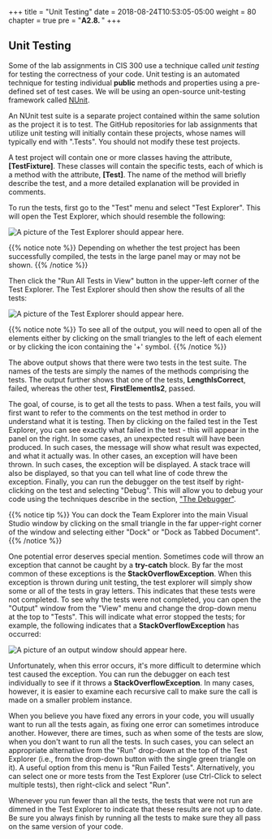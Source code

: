 +++
title = "Unit Testing"
date = 2018-08-24T10:53:05-05:00
weight = 80
chapter = true
pre = "<b>A2.8. </b>"
+++

## Unit Testing

Some of the lab assignments in CIS 300 use a technique called *unit testing* for testing the correctness of your code. Unit testing is an automated technique for testing individual **public** methods and properties using a pre-defined set of test cases. We will be using an open-source unit-testing framework called [NUnit](http://nunit.org/). 

An NUnit test suite is a separate project contained within the same solution as the project it is to test. The GitHub repositories for lab assignments that utilize unit testing will initially contain these projects, whose names will typically end with ".Tests". You should not modify these test projects.

A test project will contain one or more classes having the attribute, **\[TestFixture\]**. These classes will contain the specific tests, each of which is a method with the attribute, **\[Test\]**. The name of the method will briefly describe the test, and a more detailed explanation will be provided in comments.

To run the tests, first go to the
"Test" menu and select "Test Explorer". This will open the Test
Explorer, which should resemble the following:

![A picture of the Test Explorer should appear
here.](test-explorer.png)

{{% notice note %}}
Depending on whether the test project has been successfully compiled, the tests in the large panel may or may not be shown.
{{% /notice %}}

Then click the "Run All Tests in View" button in the upper-left corner of the Test Explorer. The Test Explorer should then show the results of all the tests:

![A picture of the Test Explorer should appear here.](test-explorer-results.png)

{{% notice note %}}
To see all of the output, you will need to open all of the elements either by
clicking on the small triangles to the left of each element or by clicking the icon containing the '+' symbol.
{{% /notice %}}

The above output shows that there were two tests in the test suite. The names of the tests are simply the names of the methods comprising the tests. The output further shows that one of the tests, **LengthIsCorrect**, failed, whereas the other test, **FirstElementIs2**, passed.

The goal, of course, is to get all the tests to pass. When a test
fails, you will first want to refer to the comments on the test method
in order to understand what it is testing. Then by clicking on the
failed test in the Test Explorer, you can see exactly what failed in
the test - this will appear in the panel on the right. In some cases,
an unexpected result will have been produced. In such cases, the
message will show what result was expected, and what it actually
was. In other cases, an exception will have been thrown. In such
cases, the exception will be displayed. A stack trace will also be
displayed, so that you can tell what line of code threw the
exception. Finally, you can run the debugger on the test itself by
right-clicking on the test and selecting "Debug". This will allow you
to debug your code using the techniques describe in the section, ["The
Debugger"](/appendix/vs/debugger).

{{% notice tip %}}
You can dock the Team Explorer into the main Visual Studio window by
clicking on the small triangle in the far upper-right corner of the
window and selecting either "Dock" or "Dock as Tabbed Document".
{{% /notice %}}

One potential error deserves special mention. Sometimes code will
throw an exception that cannot be caught by a **try-catch** block. By
far the most common of these exceptions is the
**StackOverflowException**. When this exception is thrown during unit
testing, the test explorer will simply show some or all of the tests
in gray letters. This indicates that these tests were not
completed. To see why the tests were not completed, you can open the
"Output" window from the "View" menu and change the drop-down menu at the top to
"Tests". This will indicate what error stopped the tests; for example,
the following indicates that a **StackOverflowException** has
occurred:

![A picture of an output window should appear here.](StackOverflowException.png)

Unfortunately, when this error occurs, it's more difficult to determine which test caused the exception. You can run the debugger on each test individually to see if it throws a **StackOverflowException**. In many cases, however, it is easier to examine each recursive call to make sure the call is made on a smaller problem instance.

When you believe you have fixed any errors in your code, you will
usually want to run all the tests again, as fixing one error can
sometimes introduce another. However, there are times, such as when
some of the tests are slow, when you don't want to run all the
tests. In such cases, you can select an appropriate alternative from
the "Run" drop-down at the top of the Test Explorer (i.e., from the
drop-down button with the single green triangle on it). A useful option from this menu is "Run Failed Tests". Alternatively, you can select one or more tests from the Test Explorer (use Ctrl-Click to select multiple tests), then right-click and select "Run".

Whenever you run fewer than all the tests, the tests that were not run
are dimmed in the Test Explorer to indicate that these results are not
up to date. Be sure you always finish by running all the tests to make sure they all pass on the same version of your code.

<!--
Though it is not required for CIS 300, you might wish to experiment with unit testing on your homework assignments. In what follows, we will briefly introduce the construction of your own unit-test suites. We make no attempt here to be comprehensive - for more information, refer to the [NUnit Documentation Wiki](https://github.com/nunit/docs/wiki).

If you are using your own machine, you will first need to make sure you have installed the two Visual Studio extensions listed at the top of this page. To create a test project within a solution, go to the Solution Explorer, right-click on the solution (i.e., the top line), and select "Add-\>New Project...". In the panel on the left, under "Visual C#", select "Test". Then in the large panel on the right, select "NUnit 3 Unit Test Project". At the bottom, select an appropriate name for the project, and click "OK". This will create a test project containing the class file, **TestClass.cs**, which you may rename if you wish. This class is initialized with a trivial test method, which you may either remove or edit.

In order to allow your test project to access the project it is to test, you will need to add to your test project a reference to the project it will test. First, however, you need to correct a problem with the way Visual Studio creates the test project. In the Solution Explorer, double-click on "Properties" within the project you wish to test. Take note of the .NET Framework version that appears under "Target framework:". Now return to the Solution Explorer, and double-click "Properties" with your test project. Under "Target framework:", change the version to match the version for the project you wish to test, and click "Yes" in the resulting dialog. Return once more to the Solution Explorer, right-click on the test project name, and select "Add-\>Reference...". In the resulting dialog, click on "Projects" on the left, click the check box next to the project you wish to test, and click "OK".

You are now ready to begin writing your tests. Each test should be a single method having the **\[Test\]** attribute and an empty parameter list. Each method will need to contain code to set up and conduct a single test for the code in your project. Once you have collected all the output from the test, you will need to check its correctness. Within NUnit 3, this is typically done with the **static** method **Assert.That**. There are several overloads for this method, but the one we will discuss takes two parameters. The first is the output that you wish to check - it may be of any type. The second is a *constraint* that specifies a condition that the first parameter must satisfy in order to be correct.

Constraints are typically generated using one of the **static** classes **Is** or **Has**. For example, the **Is** class has a method **EqualTo** that takes an **object** as its only parameter, and returns a constraint that specifies equality to the given object. Thus, we can assert that the **int** variable `n` has a value of 10 with the following statement:

```C#
Assert.That(n, Is.EqualTo(10));
```

Each constraint contains the properties **And** and **Or**, which can be used to combine constraints logically. For example, we can assert that 0 ≤ n ≤ 10 as follows:

```C#
Assert.That(n, Is.GreaterThanOrEqualTo(0).And.LessThanOrEqualTo(10));
```

There is also a property **Not**, both in the **Is** class and in the objects returned by the **And** and **Or** properties. For example:

```C#
Assert.That(n, Is.Not.InRange(0, 10).And.Not.InRange(100, 200));
```

All of the constraints available are documented at <https://github.com/nunit/docs/wiki/Constraints>. The constraints on that page are listed by their names; however, the names themselves are rarely used in writing assertions in test code. Because the names are descriptive, it is usually easy to find the one you want. Once you have found it, click on the link for documentation on how to use it. Pay attention to how it is used with **Is** or **Has**. It is usually not hard to express the assertion you need.

When writing tests, it is possible to include multiple assertions within the same method. If one of the assertions fails, none of the subsequent assertions is checked. It is usually best, however, to include only one assertion within each method.

-->
